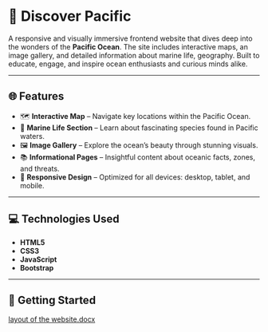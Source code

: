 # 🌊 Discover Pacific

A responsive and visually immersive frontend website that dives deep into the wonders of the **Pacific Ocean**. The site includes interactive maps, an image gallery, and detailed information about marine life, geography. Built to educate, engage, and inspire ocean enthusiasts and curious minds alike.

---

## 🌐 Features

- 🗺️ **Interactive Map** – Navigate key locations within the Pacific Ocean.
- 🐠 **Marine Life Section** – Learn about fascinating species found in Pacific waters.
- 🖼️ **Image Gallery** – Explore the ocean’s beauty through stunning visuals.
- 📚 **Informational Pages** – Insightful content about oceanic facts, zones, and threats.
- 📱 **Responsive Design** – Optimized for all devices: desktop, tablet, and mobile.

---

## 💻 Technologies Used

- **HTML5**
- **CSS3**
- **JavaScript**
- **Bootstrap** 
---

## 🚀 Getting Started

[layout of the website.docx](https://github.com/user-attachments/files/20128788/layout.of.the.website.docx)

